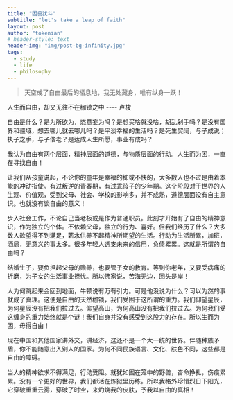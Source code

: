 ```yaml
---
title: "困兽犹斗"
subtitle: "let's take a leap of faith"
layout: post
author: "tokenian"
# header-style: text
header-img: "img/post-bg-infinity.jpg"
tags:
  - study
  - life
  - philosophy
---
```


> 天空成了自由最后的栖息地，我无处藏身，唯有纵身一跃！

人生而自由，却又无往不在枷锁之中 ---- 卢梭

自由是什么？是为所欲为，恣意妄为吗？是想买啥就没啥，胡乱剁手吗？是没有国界和疆域，想去哪儿就去哪儿吗？是平淡幸福的生活吗？是死生契阔，与子成说；执子之手，与子偕老？是达成人生所愿，事业有成吗？

我认为自由有两个层面，精神层面的道德，与物质层面的行动。人生而为困，一直在寻找自由！

让我们从孩童说起，不论你的童年是幸福的抑或不快的，大多数人也不过是由着本能的冲动指使。有过叛逆的青春期，有过乖孩子的少年期。这个阶段对于世界的人生观、价值观，受到父母、社会、学校的影响多，并不成熟，道德层面没有自主意识。也就没有谈自由的意义！

步入社会工作，不论自己当老板或是作为普通职员。此刻才开始有了自由的精神意识，作为独立的个体。不依赖父母，独立的行为、喜好。但我们经历了什么？大多数人欲望得不到满足，薪水供养不起精神所期望的生活。行动为生活所累，加班，酒局，无意义的事太多。很多年轻人透支未来的信用，负债累累。这就是所谓的自由吗？

结婚生子，要负担起父母的赡养，也要管子女的教育。等到你老年，又要受病痛的折磨，为子女的生活事业担忧。所以佛家说，苦海无边，回头是岸！

人为何跳起来会回到地面，牛顿说有万有引力。可是他没说为什么？习以为然的事就成了真理。这便是自由的天然枷锁，我们受困于这所谓的重力。我们仰望星辰，为何星辰没有把我们拉过去。仰望高山，为何高山没有把我们拉过去。为何我们受这缠身的重力始终就是个谜！我们自身并没有感受到这股力的存在。所以生而为困，毋得自由！

现在中国和其他国家讲外交，讲经济，这还不是一个大一统的世界。伴随种族矛盾，你不能随意出入别人的国家。为何不同民族语言、文化、肤色不同，这些都是自由的障碍。

当人的精神欲求不得满足，行动受阻。就犹如困在笼中的野兽，奋命挣扎，伤痕累累。没有一个更好的世界，我们都活在炼狱里历练。所以我格外珍惜烈日下阳光，它穿破重重云雾，穿破了时空，来灼烧我的皮肤，予我以自由的真相！



